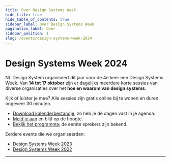 ```yaml
---
title: Over Design Systems Week
hide_title: true
hide_table_of_contents: true
sidebar_label: Over Design Systems Week
pagination_label: Over
sidebar_position: 1
slug: /events/design-systems-week-2024
---
```


# Design Systems Week 2024

NL Design System organiseert dit jaar voor de 4e keer een Design Systems Week. Van **14 tot 17 oktober** zijn er dagelijks meerdere korte sessies van diverse organisaties over het **hoe en waarom van design systems**.

Kijk of luister je mee? Alle sessies zijn gratis online bij te wonen en duren ongeveer 30 minuten.

- [Download kalenderbestandje](/dsweek-2024/dsweek-2024.ics); zo heb je de dagen vast in je agenda.
- [Meld je aan](/events/design-systems-week/aanmelden) en blijf op de hoogte.
- [Bekijk het programma](/events/design-systems-week-2024/programma); de eerste sprekers zijn bekend.

Eerdere events die we organiseerden:

- [Design Systems Week 2023](/events/design-systems-week-2023)
- [Design Systems Week 2022](/events/design-systems-week-2022)

---
